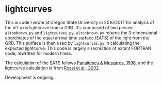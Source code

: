 # lightcurves

This is code I wrote at Oregon State University in 2016/2017 for analysis of the off-axis lightcurve from a GRB.
It's composed of two pieces:  `altonbrown.py` and `lightcurves.py`.  `altonbrown.py` returns the 3-dimensional coordinates of
the equal arrival time surface (EATS) of the light from the GRB.  This surface is then used by `lightcurves.py` in calculating
the expected lightcurve.  This code is largely a recreation of extant FORTRAN code, rewritten for modern times.

The calculation of the EATS follows [Panaitescu & Meszaros, 1998](http://iopscience.iop.org/article/10.1086/311127/pdf),
and the lightcurve calculation is from [Rossi et al., 2002](https://oup.silverchair-cdn.com/oup/backfile/Content_public/Journal/mnras/354/1/10.1111/j.1365-2966.2004.08165.x/2/354-1-86.pdf?Expires=1488744670&Signature=atMX7n6N-QpDgrp6yd7Q0VNgVMfN-GMi33gVNS43oRcr54UpNGg1nBeAHEoJoYo14jC7dosv-goFyh7tCeYfwB~anF2qsDnM-6Cqk749hgjPiUiFu77omIgCZHocRNcKCUgkzSpdaN1U9kG-0v1K5yv6EWfmsM1Rr-Lm0mePwpQIfmNOPfDEN6qBzTE-lL1VPG3v91VQt95-1B75J37BvSM64m2NdvR9z1cL~oNFM7M8rDJjg8FK-KfNdb35G7uDbivdnMAoKKmBlDOIXAZzY8qxfXF4VxeYbVJZhzlQ8nX0QX92-LfXUHN-oDloTMs~8RcNcwwsNg8Tf1barVVMuA__&Key-Pair-Id=APKAIUCZBIA4LVPAVW3Q).

Development is ongoing.
